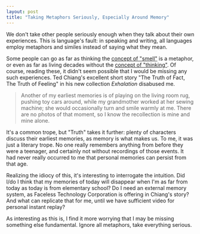 ```yaml
---
layout: post
title: "Taking Metaphors Seriously, Especially Around Memory"
---
```


We don't take other people seriously enough when they talk about their own experiences. This is language's fault: in speaking and writing, all languages employ metaphors and similes instead of saying what they mean.

Some people can go as far as thinking the [concept of "smell"][smell] is a metaphor, or even as far as living decades without the [concept of "thinking"][conscious]. Of course, reading these, it didn't seem possible that I would be missing any such experiences. Ted Chiang's excellent short story "The Truth of Fact, The Truth of Feeling" in his new collection <i>Exhalation</i> disabused me. 

>Another of my earliest memories is of playing on the living room rug, pushing toy cars around, while my grandmother worked at her sewing machine; she would occasionally turn and smile warmly at me. There are no photos of that moment, so I know the recollection is mine and mine alone.

It's a common trope, but "Truth" takes it further: plenty of characters discuss their earliest memories, as memory is what makes us. To me, it was just a literary trope. No one really remembers anything from before they were a teenager, and certainly not without recordings of those events. It had never really occurred to me that personal memories can persist from that age.

Realizing the idiocy of this, it's interesting to interrogate the intuition. Did I/do I think that my memories of today will disappear when I'm as far from today as today is from elementary school? Do I need an external memory system, as Faceless Technology Corporation is offering in Chiang's story? And what can replicate that for me, until we have sufficient video for personal instant replay?

As interesting as this is, I find it more worrying that I may be missing something else fundamental. Ignore all metaphors, take everything serious.




[smell]: https://slatestarcodex.com/2014/03/17/what-universal-human-experiences-are-you-missing-without-realizing-it/
[conscious]: https://slatestarcodex.com/2020/06/01/book-review-origin-of-consciousness-in-the-breakdown-of-the-bicameral-mind/
